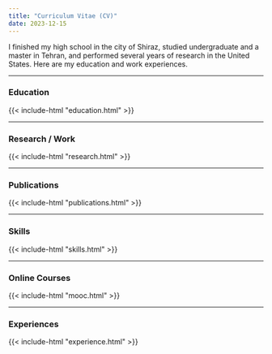 ```yaml
---
title: "Curriculum Vitae (CV)"
date: 2023-12-15
---
```

I finished my high school in the city of Shiraz, studied undergraduate and a master in Tehran, and performed
several years of research in the United States. Here are my education and work experiences.

___

### Education
{{< include-html "education.html" >}}

___
### Research / Work
{{< include-html "research.html" >}}

___
### Publications
{{< include-html "publications.html" >}}

___
### Skills
{{< include-html "skills.html" >}}

___
### Online Courses
{{< include-html "mooc.html" >}}

___
### Experiences
{{< include-html "experience.html" >}}
